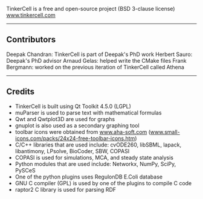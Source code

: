 TinkerCell is a free and open-source project (BSD 3-clause license)
www.tinkercell.com

---------------------------
Contributors
---------------------------

Deepak Chandran: TinkerCell is part of Deepak's PhD work
Herbert Sauro: Deepak's PhD advisor
Arnaud Gelas: helped write the CMake files
Frank Bergmann: worked on the previous iteration of TinkerCell called Athena

---------------------------
Credits
---------------------------

- TinkerCell is built using Qt Toolkit 4.5.0 (LGPL)
- muParser is used to parse text with mathematical formulas
- Qwt and Qwtplot3D are used for graphs
- gnuplot is also used as a secondary graphing tool
- toolbar icons were obtained from www.aha-soft.com (www.small-icons.com/packs/24x24-free-toolbar-icons.htm)
- C/C++ libraries that are used include: cvODE260, libSBML, lapack, libantimony, LPsolve, BioCoder, SBW, COPASI
- COPASI is used for simulations, MCA, and steady state analysis
- Python modules that are used include: Networkx, NumPy, SciPy, PySCeS
- One of the python plugins uses RegulonDB E.Coli database
- GNU C compiler (GPL) is used by one of the plugins to compile C code
- raptor2 C library is used for parsing RDF
